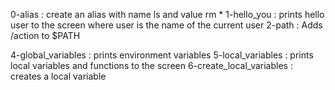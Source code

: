 0-alias : create an alias with name ls and value rm *
1-hello_you : prints hello user to the screen where user is the name of the current user
2-path : Adds /action to $PATH

4-global_variables : prints environment variables
5-local_variables : prints local variables and functions to the screen
6-create_local_variables : creates a local variable

